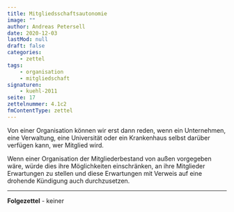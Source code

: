 ```yaml
---
title: Mitgliedsschaftsautonomie
image: ""
author: Andreas Petersell
date: 2020-12-03
lastMod: null
draft: false
categories:
    - zettel
tags:
    - organisation
    - mitgliedschaft
signaturen:
    - kuehl-2011
seite: 17
zettelnummer: 4.1c2
fmContentType: zettel
---
```


Von einer Organisation können wir erst dann reden, wenn ein Unternehmen, eine Verwaltung, eine Universität oder ein Krankenhaus selbst darüber verfügen kann, wer Mitglied wird.
<!--more-->
Wenn einer Organisation der Mitgliederbestand von außen vorgegeben wäre, würde dies ihre Möglichkeiten einschränken, an ihre Mitglieder Erwartungen zu stellen und diese Erwartungen mit Verweis auf eine drohende Kündigung auch durchzusetzen.
***

**Folgezettel** - keiner
